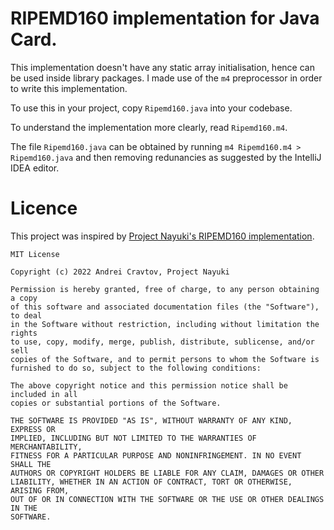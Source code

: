 # RIPEMD160 implementation for Java Card.
This implementation doesn't have any static array initialisation, hence can be used inside library packages.
I made use of the `m4` preprocessor in order to write this implementation.

To use this in your project, copy `Ripemd160.java` into your codebase.

To understand the implementation more clearly, read `Ripemd160.m4`.

The file `Ripemd160.java` can be obtained by running `m4 Ripemd160.m4 > Ripemd160.java` and then removing redunancies as suggested by the IntelliJ IDEA editor.

# Licence
This project was inspired by [Project Nayuki's RIPEMD160 implementation](https://github.com/nayuki/Bitcoin-Cryptography-Library/blob/master/java/io/nayuki/bitcoin/crypto/Ripemd160.java).

```
MIT License

Copyright (c) 2022 Andrei Cravtov, Project Nayuki

Permission is hereby granted, free of charge, to any person obtaining a copy
of this software and associated documentation files (the "Software"), to deal
in the Software without restriction, including without limitation the rights
to use, copy, modify, merge, publish, distribute, sublicense, and/or sell
copies of the Software, and to permit persons to whom the Software is
furnished to do so, subject to the following conditions:

The above copyright notice and this permission notice shall be included in all
copies or substantial portions of the Software.

THE SOFTWARE IS PROVIDED "AS IS", WITHOUT WARRANTY OF ANY KIND, EXPRESS OR
IMPLIED, INCLUDING BUT NOT LIMITED TO THE WARRANTIES OF MERCHANTABILITY,
FITNESS FOR A PARTICULAR PURPOSE AND NONINFRINGEMENT. IN NO EVENT SHALL THE
AUTHORS OR COPYRIGHT HOLDERS BE LIABLE FOR ANY CLAIM, DAMAGES OR OTHER
LIABILITY, WHETHER IN AN ACTION OF CONTRACT, TORT OR OTHERWISE, ARISING FROM,
OUT OF OR IN CONNECTION WITH THE SOFTWARE OR THE USE OR OTHER DEALINGS IN THE
SOFTWARE.
```
